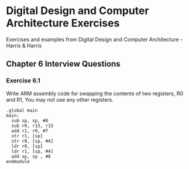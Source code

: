 # Digital Design and Computer Architecture Exercises
Exercises and examples from Digital Design and Computer Architecture - Harris &amp; Harris

## Chapter 6 Interview Questions 
### Exercise 6.1
Write ARM assembly code for swapping the contents of two registers, R0 and R1, You may not use any other registers.
```assembly
.global main
main:
  sub sp, sp, #8
  sub r0, r15, r15
  add r1, r0, #7
  str r1, [sp]
  str r0, [sp, #4]
  ldr r0, [sp]
  ldr r1, [sp, #4]
  add sp, sp , #8
endmodule